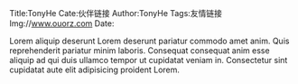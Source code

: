 Title:TonyHe
Cate:伙伴链接
Author:TonyHe
Tags:友情链接
Img://www.ouorz.com
Date:

Lorem aliquip deserunt Lorem deserunt pariatur commodo amet anim. Quis reprehenderit pariatur minim laboris. Consequat consequat anim esse aliquip ad qui duis ullamco tempor ut cupidatat veniam in. Consectetur sint cupidatat aute elit adipisicing proident Lorem.
